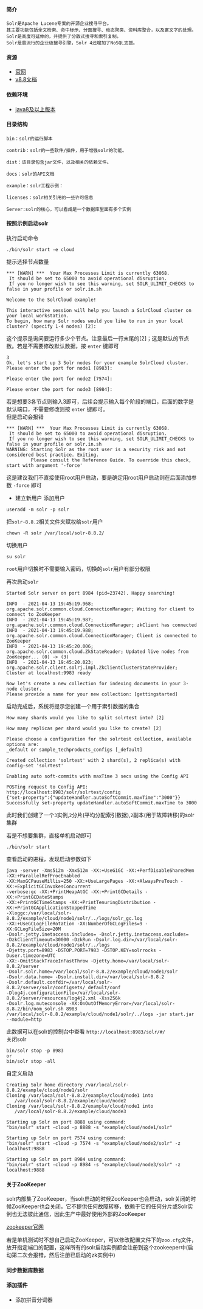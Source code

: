 #### 简介
```text
Solr是Apache Lucene专案的开源企业搜寻平台。
其主要功能包括全文检索、命中标示、分面搜寻、动态聚类、资料库整合，以及富文字的处理。
Solr是高度可延伸的，并提供了分散式搜寻和索引复制。
Solr是最流行的企业级搜寻引擎，Solr 4还增加了NoSQL支援。
```

#### 资源
* [官网](https://solr.apache.org)  
* [v8.8文档](https://solr.apache.org/guide/8_8/)  


#### 依赖环境
* [java8及以上版本](https://www.oracle.com/java/technologies/oracle-java-archive-downloads.html)

#### 目录结构
```text
bin：solr的运行脚本

contrib：solr的一些软件/插件，用于增强solr的功能。

dist：该目录包含jar文件，以及相关的依赖文件。

docs：solr的API文档

example：solr工程示例：

licenses：solr相关引用的一些许可信息

Server:solr的核心，可以看成是一个数据库里面有多个实例
```

#### 按照示例启动solr
执行启动命令
```ssh
./bin/solr start -e cloud
```

提示选择节点数量
```text
*** [WARN] ***  Your Max Processes Limit is currently 63068. 
 It should be set to 65000 to avoid operational disruption. 
 If you no longer wish to see this warning, set SOLR_ULIMIT_CHECKS to false in your profile or solr.in.sh

Welcome to the SolrCloud example!

This interactive session will help you launch a SolrCloud cluster on your local workstation.
To begin, how many Solr nodes would you like to run in your local cluster? (specify 1-4 nodes) [2]:
```

这个提示是询问要运行多少个节点。注意最后一行末尾的[2]；这是默认的节点数。若是不需要修改默认数据，按 `enter` 键即可

```text
3
Ok, let's start up 3 Solr nodes for your example SolrCloud cluster.
Please enter the port for node1 [8983]: 

Please enter the port for node2 [7574]: 

Please enter the port for node3 [8984]:
```
若是想要3各节点则输入3即可，后续会提示输入每个阶段的端口，后面的数字是默认端口，不需要修改则按 `enter` 键即可。  
但是启动会报错
```text
*** [WARN] ***  Your Max Processes Limit is currently 63068. 
 It should be set to 65000 to avoid operational disruption. 
 If you no longer wish to see this warning, set SOLR_ULIMIT_CHECKS to false in your profile or solr.in.sh
WARNING: Starting Solr as the root user is a security risk and not considered best practice. Exiting.
         Please consult the Reference Guide. To override this check, start with argument '-force'
```
这是建议我们不直接使用root用户启动，要是确定用root用户启动则在后面添加参数 `-force` 即可

* 建立新用户
添加用户
```ssh
useradd -m solr -p solr
```
把`solr-8.8.2`相关文件夹赋权给`solr`用户
```ssh
chown -R solr /var/local/solr-8.8.2/
```
切换用户
```ssh
su solr
```
`root`用户切换时不需要输入密码，切换的`solr`用户有部分权限  

再次启动`solr`
```text
Started Solr server on port 8984 (pid=23742). Happy searching!

INFO  - 2021-04-13 19:45:19.968; org.apache.solr.common.cloud.ConnectionManager; Waiting for client to connect to ZooKeeper
INFO  - 2021-04-13 19:45:19.987; org.apache.solr.common.cloud.ConnectionManager; zkClient has connected
INFO  - 2021-04-13 19:45:19.988; org.apache.solr.common.cloud.ConnectionManager; Client is connected to ZooKeeper
INFO  - 2021-04-13 19:45:20.006; org.apache.solr.common.cloud.ZkStateReader; Updated live nodes from ZooKeeper... (0) -> (3)
INFO  - 2021-04-13 19:45:20.023; org.apache.solr.client.solrj.impl.ZkClientClusterStateProvider; Cluster at localhost:9983 ready

Now let's create a new collection for indexing documents in your 3-node cluster.
Please provide a name for your new collection: [gettingstarted] 
```
启动完成后，系统将提示您创建一个用于索引数据的集合
```ssh
How many shards would you like to split solrtest into? [2]

How many replicas per shard would you like to create? [2] 

Please choose a configuration for the solrtest collection, available options are:
_default or sample_techproducts_configs [_default] 

Created collection 'solrtest' with 2 shard(s), 2 replica(s) with config-set 'solrtest'

Enabling auto soft-commits with maxTime 3 secs using the Config API

POSTing request to Config API: http://localhost:8983/solr/solrtest/config
{"set-property":{"updateHandler.autoSoftCommit.maxTime":"3000"}}
Successfully set-property updateHandler.autoSoftCommit.maxTime to 3000
```
此时我们创建了一个`3`实例,`2`分片(平均分配索引数据),`2`副本(用于故障转移)的solr集群

若是不想要集群，直接单机启动即可
```ssh
./bin/solr start
```
查看启动的进程，发现启动参数如下
```text
java -server -Xms512m -Xmx512m -XX:+UseG1GC -XX:+PerfDisableSharedMem -XX:+ParallelRefProcEnabled 
-XX:MaxGCPauseMillis=250 -XX:+UseLargePages -XX:+AlwaysPreTouch -XX:+ExplicitGCInvokesConcurrent 
-verbose:gc -XX:+PrintHeapAtGC -XX:+PrintGCDetails -XX:+PrintGCDateStamps 
-XX:+PrintGCTimeStamps -XX:+PrintTenuringDistribution -XX:+PrintGCApplicationStoppedTime 
-Xloggc:/var/local/solr-8.8.2/example/cloud/node1/solr/../logs/solr_gc.log 
-XX:+UseGCLogFileRotation -XX:NumberOfGCLogFiles=9 -XX:GCLogFileSize=20M 
-Dsolr.jetty.inetaccess.includes= -Dsolr.jetty.inetaccess.excludes= 
-DzkClientTimeout=30000 -DzkRun -Dsolr.log.dir=/var/local/solr-8.8.2/example/cloud/node1/solr/../logs 
-Djetty.port=8983 -DSTOP.PORT=7983 -DSTOP.KEY=solrrocks -Duser.timezone=UTC 
-XX:-OmitStackTraceInFastThrow -Djetty.home=/var/local/solr-8.8.2/server 
-Dsolr.solr.home=/var/local/solr-8.8.2/example/cloud/node1/solr 
-Dsolr.data.home= -Dsolr.install.dir=/var/local/solr-8.8.2 
-Dsolr.default.confdir=/var/local/solr-8.8.2/server/solr/configsets/_default/conf 
-Dlog4j.configurationFile=/var/local/solr-8.8.2/server/resources/log4j2.xml -Xss256k 
-Dsolr.log.muteconsole -XX:OnOutOfMemoryError=/var/local/solr-8.8.2/bin/oom_solr.sh 8983 
/var/local/solr-8.8.2/example/cloud/node1/solr/../logs -jar start.jar --module=http
```
此数据可以在solr的控制台中查看 `http://localhost:8983/solr/#/`  
关闭solr
```text
bin/solr stop -p 8983
or
bin/solr stop -all
```
自定义启动
```text
Creating Solr home directory /var/local/solr-8.8.2/example/cloud/node1/solr
Cloning /var/local/solr-8.8.2/example/cloud/node1 into
   /var/local/solr-8.8.2/example/cloud/node2
Cloning /var/local/solr-8.8.2/example/cloud/node1 into
   /var/local/solr-8.8.2/example/cloud/node3

Starting up Solr on port 8888 using command:
"bin/solr" start -cloud -p 8888 -s "example/cloud/node1/solr"
  
Starting up Solr on port 7574 using command:
"bin/solr" start -cloud -p 7574 -s "example/cloud/node2/solr" -z localhost:9888

Starting up Solr on port 8984 using command:
"bin/solr" start -cloud -p 8984 -s "example/cloud/node3/solr" -z localhost:9888
```




#### 关于ZooKeeper
solr内部集了ZooKeeper，当solr启动的时候ZooKeeper也会启动，solr关闭的时候ZooKeeper也会关闭，它不提供任何故障转移，依赖于它的任何分片或Solr实例也无法彼此通信，因此生产中最好使用外部的ZooKeeper

[zookeeper官网](https://zookeeper.apache.org/)

若是单机测试时不想自己启动ZooKeeper，可以修改配置文件下的`zoo.cfg`文件，放开指定端口的配置，这样所有的solr启动实例都会注册到这个zookeeper中(启动第二次会报错，然后注册已启动的zk实例中)


#### 同步数据库数据



#### 添加插件
* 添加拼音分词器






















